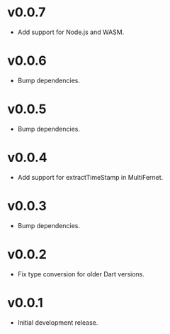 # v0.0.7

- Add support for Node.js and WASM.

# v0.0.6

- Bump dependencies.

# v0.0.5

- Bump dependencies.

# v0.0.4

- Add support for extractTimeStamp in MultiFernet.

# v0.0.3

- Bump dependencies.

# v0.0.2

- Fix type conversion for older Dart versions.

# v0.0.1

- Initial development release.
